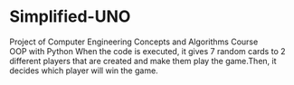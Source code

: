 # Simplified-UNO
Project of Computer Engineering Concepts and Algorithms Course		
OOP with Python 
When the code is executed, it gives 7 random cards to 2 different players that are created and make them play the game.Then, it decides which player will win the game.

